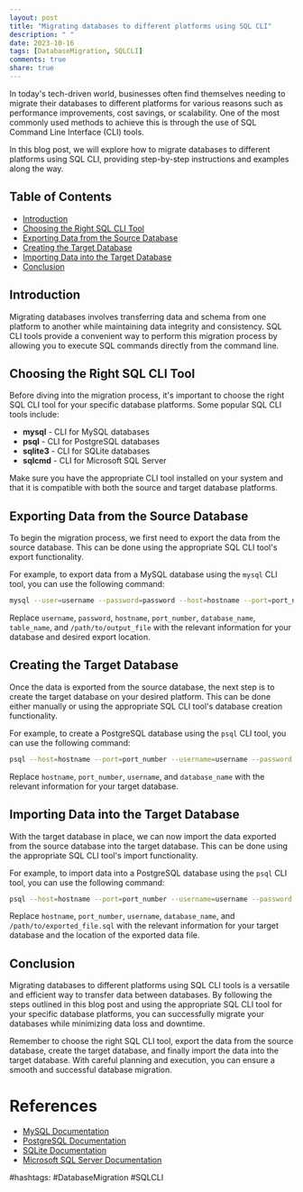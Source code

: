 ```yaml
---
layout: post
title: "Migrating databases to different platforms using SQL CLI"
description: " "
date: 2023-10-16
tags: [DatabaseMigration, SQLCLI]
comments: true
share: true
---
```


In today's tech-driven world, businesses often find themselves needing to migrate their databases to different platforms for various reasons such as performance improvements, cost savings, or scalability. One of the most commonly used methods to achieve this is through the use of SQL Command Line Interface (CLI) tools.

In this blog post, we will explore how to migrate databases to different platforms using SQL CLI, providing step-by-step instructions and examples along the way.

## Table of Contents
- [Introduction](#introduction)
- [Choosing the Right SQL CLI Tool](#choosing-the-right-sql-cli-tool)
- [Exporting Data from the Source Database](#exporting-data-from-the-source-database)
- [Creating the Target Database](#creating-the-target-database)
- [Importing Data into the Target Database](#importing-data-into-the-target-database)
- [Conclusion](#conclusion)

## Introduction
Migrating databases involves transferring data and schema from one platform to another while maintaining data integrity and consistency. SQL CLI tools provide a convenient way to perform this migration process by allowing you to execute SQL commands directly from the command line.

## Choosing the Right SQL CLI Tool
Before diving into the migration process, it's important to choose the right SQL CLI tool for your specific database platforms. Some popular SQL CLI tools include:

- **mysql** - CLI for MySQL databases
- **psql** - CLI for PostgreSQL databases
- **sqlite3** - CLI for SQLite databases
- **sqlcmd** - CLI for Microsoft SQL Server

Make sure you have the appropriate CLI tool installed on your system and that it is compatible with both the source and target database platforms.

## Exporting Data from the Source Database
To begin the migration process, we first need to export the data from the source database. This can be done using the appropriate SQL CLI tool's export functionality.

For example, to export data from a MySQL database using the `mysql` CLI tool, you can use the following command:

```bash
mysql --user=username --password=password --host=hostname --port=port_number --database=database_name --execute="SELECT * INTO OUTFILE '/path/to/output_file' FROM table_name;"
```

Replace `username`, `password`, `hostname`, `port_number`, `database_name`, `table_name`, and `/path/to/output_file` with the relevant information for your database and desired export location.

## Creating the Target Database
Once the data is exported from the source database, the next step is to create the target database on your desired platform. This can be done either manually or using the appropriate SQL CLI tool's database creation functionality.

For example, to create a PostgreSQL database using the `psql` CLI tool, you can use the following command:

```bash
psql --host=hostname --port=port_number --username=username --password --command="CREATE DATABASE database_name;"
```

Replace `hostname`, `port_number`, `username`, and `database_name` with the relevant information for your target database.

## Importing Data into the Target Database
With the target database in place, we can now import the data exported from the source database into the target database. This can be done using the appropriate SQL CLI tool's import functionality.

For example, to import data into a PostgreSQL database using the `psql` CLI tool, you can use the following command:

```bash
psql --host=hostname --port=port_number --username=username --password --dbname=database_name --file=/path/to/exported_file.sql
```

Replace `hostname`, `port_number`, `username`, `database_name`, and `/path/to/exported_file.sql` with the relevant information for your target database and the location of the exported data file.

## Conclusion
Migrating databases to different platforms using SQL CLI tools is a versatile and efficient way to transfer data between databases. By following the steps outlined in this blog post and using the appropriate SQL CLI tool for your specific database platforms, you can successfully migrate your databases while minimizing data loss and downtime.

Remember to choose the right SQL CLI tool, export the data from the source database, create the target database, and finally import the data into the target database. With careful planning and execution, you can ensure a smooth and successful database migration.

# References
- [MySQL Documentation](https://dev.mysql.com/doc/)
- [PostgreSQL Documentation](https://www.postgresql.org/docs/)
- [SQLite Documentation](https://www.sqlite.org/docs.html)
- [Microsoft SQL Server Documentation](https://docs.microsoft.com/en-us/sql/?view=sql-server-ver15)

#hashtags: #DatabaseMigration #SQLCLI